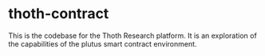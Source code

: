 # thoth-contract

This is the codebase for the Thoth Research platform. It is an exploration of the capabilities of the plutus smart contract environment. 
